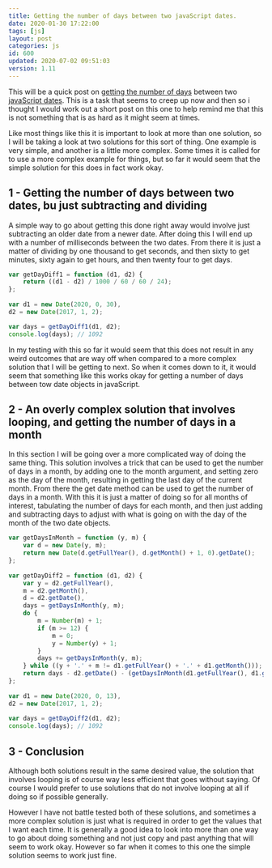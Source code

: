 ```yaml
---
title: Getting the number of days between two javaScript dates.
date: 2020-01-30 17:22:00
tags: [js]
layout: post
categories: js
id: 600
updated: 2020-07-02 09:51:03
version: 1.11
---
```


This will be a quick post on [getting the number of days](https://www.geeksforgeeks.org/how-to-calculate-the-number-of-days-between-two-dates-in-javascript/) between two [javaScript dates](https://developer.mozilla.org/en-US/docs/Web/JavaScript/Reference/Global_Objects/Date). This is a task that seems to creep up now and then so i thought I would work out a short post on this one to help remind me that this is not something that is as hard as it might seem at times.

Like most things like this it is important to look at more than one solution, so I will be taking a look at two solutions for this sort of thing. One example is very simple, and another is a little more complex. Some times it is called for to use a more complex example for things, but so far it would seem that the simple solution for this does in fact work okay. 

<!-- more -->

## 1 - Getting the number of days between two dates, bu just subtracting and dividing

A simple way to go about getting this done right away would involve just subtracting an older date from a newer date. After doing this I will end up with a number of milliseconds between the two dates. From there it is just a matter of dividing by one thousand to get seconds, and then sixty to get minutes, sixty again to get hours, and then twenty four to get days.

```js
var getDayDiff1 = function (d1, d2) {
    return ((d1 - d2) / 1000 / 60 / 60 / 24);
};
 
var d1 = new Date(2020, 0, 30),
d2 = new Date(2017, 1, 2);

var days = getDayDiff1(d1, d2);
console.log(days); // 1092
```

In my testing with this so far it would seem that this does not result in any weird outcomes that are way off when compared to a more complex solution that I will be getting to next. So when it comes down to it, it would seem that something like this works okay for getting a number of days between tow date objects in javaScript.

## 2 - An overly complex solution that involves looping, and getting the number of days in a month

In this section I will be going over a more complicated way of doing the same thing. This solution involves a trick that can be used to get the number of days in a month, by adding one to the month argument, and setting zero as the day of the month, resulting in getting the last day of the current month. From there the get date method can be used to get the number of days in a month. With this it is just a matter of doing so for all months of interest, tabulating the number of days for each month, and then just adding and subtracting days to adjust with what is going on with the day of the month of the two date objects.

```js
var getDaysInMonth = function (y, m) {
    var d = new Date(y, m);
    return new Date(d.getFullYear(), d.getMonth() + 1, 0).getDate();
};
 
var getDayDiff2 = function (d1, d2) {
    var y = d2.getFullYear(),
    m = d2.getMonth(),
    d = d2.getDate(),
    days = getDaysInMonth(y, m);
    do {
        m = Number(m) + 1;
        if (m >= 12) {
            m = 0;
            y = Number(y) + 1;
        }
        days += getDaysInMonth(y, m);
    } while ((y + '.' + m != d1.getFullYear() + '.' + d1.getMonth()));
    return days - d2.getDate() - (getDaysInMonth(d1.getFullYear(), d1.getMonth()) - d1.getDate());
};
 
var d1 = new Date(2020, 0, 13),
d2 = new Date(2017, 1, 2);
 
var days = getDayDiff2(d1, d2);
console.log(days); // 1092
```

## 3 - Conclusion

Although both solutions result in the same desired value, the solution that involves looping is of course way less efficient that goes without saying. Of course I would prefer to use solutions that do not involve looping at all if doing so if possible generally. 

However I have not battle tested both of these solutions, and sometimes a more complex solution is just what is required in order to get the values that I want each time. It is generally a good idea to look into more than one way to go about doing something and not just copy and past anything that will seem to work okay. However so far when it comes to this one the simple solution seems to work just fine.